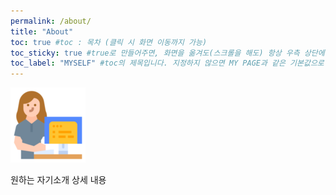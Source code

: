 ```yaml
---
permalink: /about/
title: "About"
toc: true #toc : 목차 (클릭 시 화면 이동까지 가능)
toc_sticky: true #true로 만들어주면, 화면을 옮겨도(스크롤을 해도) 항상 우측 상단에 고정되어있습니다.
toc_label: "MYSELF" #toc의 제목입니다. 지정하지 않으면 MY PAGE과 같은 기본값으로 보입니다.
---
```


![icon](/assets/logo.ico/apple-icon-120x120.png)

원하는 자기소개 상세 내용